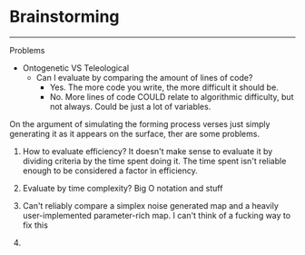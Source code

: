 # Brainstorming
---
Problems
- Ontogenetic VS Teleological
	- Can I evaluate by comparing the amount of lines of code?
		- Yes. The more code you write, the more difficult it should be.
		- No. More lines of code COULD relate to algorithmic difficulty, but not always. Could be just a lot of variables.

On the argument of simulating the forming process verses just simply generating it as it appears on the surface, ther are some problems.

1. How to evaluate efficiency?
It doesn't make sense to evaluate it by dividing criteria by the time spent doing it.
The time spent isn't reliable enough to be considered a factor in efficiency.

2. Evaluate by time complexity?
Big O notation and stuff

3. Can't reliably compare a simplex noise generated map and a heavily user-implemented parameter-rich map.
I can't think of a fucking way to fix this

4. 
